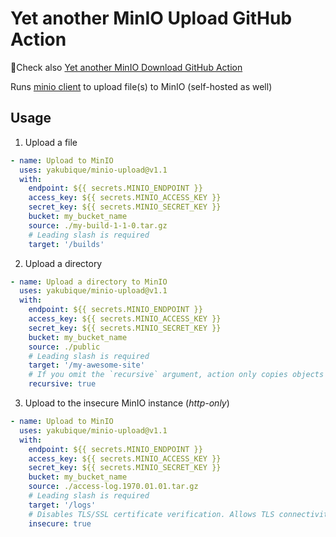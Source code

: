 # Yet another MinIO Upload GitHub Action

🥳Check also [Yet another MinIO Download GitHub Action](https://github.com/yakubique/minio-download)

Runs [minio client](https://min.io/docs/minio/linux/reference/minio-mc.html) to upload file(s) to MinIO (self-hosted as well)

## Usage

1. Upload a file
```yaml
- name: Upload to MinIO
  uses: yakubique/minio-upload@v1.1
  with:
    endpoint: ${{ secrets.MINIO_ENDPOINT }}
    access_key: ${{ secrets.MINIO_ACCESS_KEY }}
    secret_key: ${{ secrets.MINIO_SECRET_KEY }}
    bucket: my_bucket_name
    source: ./my-build-1-1-0.tar.gz
    # Leading slash is required
    target: '/builds'
```

2. Upload a directory
```yaml
- name: Upload a directory to MinIO
  uses: yakubique/minio-upload@v1.1
  with:
    endpoint: ${{ secrets.MINIO_ENDPOINT }}
    access_key: ${{ secrets.MINIO_ACCESS_KEY }}
    secret_key: ${{ secrets.MINIO_SECRET_KEY }}
    bucket: my_bucket_name
    source: ./public
    # Leading slash is required
    target: '/my-awesome-site'
    # If you omit the `recursive` argument, action only copies objects in the top level of the specified directory.
    recursive: true
```

3. Upload to the insecure MinIO instance (_http-only_)
```yaml
- name: Upload to MinIO
  uses: yakubique/minio-upload@v1.1
  with:
    endpoint: ${{ secrets.MINIO_ENDPOINT }}
    access_key: ${{ secrets.MINIO_ACCESS_KEY }}
    secret_key: ${{ secrets.MINIO_SECRET_KEY }}
    bucket: my_bucket_name
    source: ./access-log.1970.01.01.tar.gz
    # Leading slash is required
    target: '/logs'
    # Disables TLS/SSL certificate verification. Allows TLS connectivity to servers with invalid certificates.
    insecure: true
```

